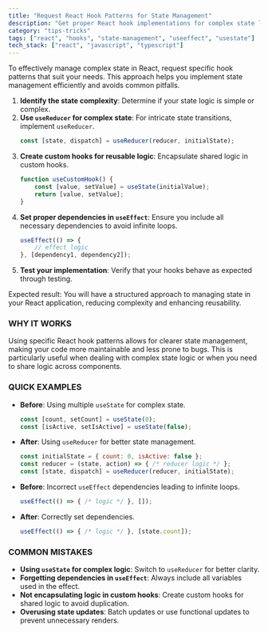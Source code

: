 ```yaml
---
title: "Request React Hook Patterns for State Management"
description: "Get proper React hook implementations for complex state logic"
category: "tips-tricks"
tags: ["react", "hooks", "state-management", "useeffect", "usestate"]
tech_stack: ["react", "javascript", "typescript"]
---
```


To effectively manage complex state in React, request specific hook patterns that suit your needs. This approach helps you implement state management efficiently and avoids common pitfalls. 

1. **Identify the state complexity**: Determine if your state logic is simple or complex.
2. **Use `useReducer` for complex state**: For intricate state transitions, implement `useReducer`.
   ```javascript
   const [state, dispatch] = useReducer(reducer, initialState);
   ```
3. **Create custom hooks for reusable logic**: Encapsulate shared logic in custom hooks.
   ```javascript
   function useCustomHook() {
       const [value, setValue] = useState(initialValue);
       return [value, setValue];
   }
   ```
4. **Set proper dependencies in `useEffect`**: Ensure you include all necessary dependencies to avoid infinite loops.
   ```javascript
   useEffect(() => {
       // effect logic
   }, [dependency1, dependency2]);
   ```
5. **Test your implementation**: Verify that your hooks behave as expected through testing.

Expected result: You will have a structured approach to managing state in your React application, reducing complexity and enhancing reusability.

### WHY IT WORKS
Using specific React hook patterns allows for clearer state management, making your code more maintainable and less prone to bugs. This is particularly useful when dealing with complex state logic or when you need to share logic across components.

### QUICK EXAMPLES
- **Before**: Using multiple `useState` for complex state.
  ```javascript
  const [count, setCount] = useState(0);
  const [isActive, setIsActive] = useState(false);
  ```
- **After**: Using `useReducer` for better state management.
  ```javascript
  const initialState = { count: 0, isActive: false };
  const reducer = (state, action) => { /* reducer logic */ };
  const [state, dispatch] = useReducer(reducer, initialState);
  ```

- **Before**: Incorrect `useEffect` dependencies leading to infinite loops.
  ```javascript
  useEffect(() => { /* logic */ }, []);
  ```
- **After**: Correctly set dependencies.
  ```javascript
  useEffect(() => { /* logic */ }, [state.count]);
  ```

### COMMON MISTAKES
- **Using `useState` for complex logic**: Switch to `useReducer` for better clarity.
- **Forgetting dependencies in `useEffect`**: Always include all variables used in the effect.
- **Not encapsulating logic in custom hooks**: Create custom hooks for shared logic to avoid duplication.
- **Overusing state updates**: Batch updates or use functional updates to prevent unnecessary renders.